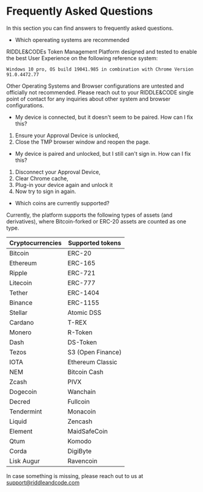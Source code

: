 # Frequently Asked Questions

In this section you can find answers to frequently asked questions.

* Which opereating systems are recommended

RIDDLE&CODEs Token Management Platform designed and tested to enable the best User Experience on the following reference system: 

` Windows 10 pro, OS build 19041.985 in combination with Chrome Version 91.0.4472.77 `

Other Operating Systems and Browser configurations are untested and officially not recommended. Please reach out to your RIDDLE&CODE single point of contact for any inquiries about other system and browser configurations.

* My device is connected, but it doesn't seem to be paired. How can I fix this?

1. Ensure your Approval Device is unlocked,
2. Close the TMP browser window and reopen the page.


* My device is paired and unlocked, but I still can't sign in. How can I fix this?

1. Disconnect your Approval Device,
2. Clear Chrome cache,
3. Plug-in your device again and unlock it
4. Now try to sign in again.


* Which coins are currently supported?

Currently, the platform supports the following types of assets (and derivatives), where Bitcoin-forked or ERC-20 assets are counted as one type.

| Cryptocurrencies  | Supported tokens   |
|---|---|
| Bitcoin  | ERC-20  |  
| Ethereum  | ERC-165  |   
| Ripple | ERC-721 |   
| Litecoin | ERC-777 |
| Tether | ERC-1404 |
| Binance | ERC-1155 |
| Stellar | Atomic DSS |
| Cardano | T-REX |
| Monero | R-Token |
| Dash | DS-Token |
| Tezos | S3 (Open Finance) |
| IOTA | Ethereum Classic |
| NEM | Bitcoin Cash |
| Zcash | PIVX |
| Dogecoin | Wanchain |
| Decred | Fullcoin |
| Tendermint | Monacoin |
| Liquid | Zencash |
| Element | MaidSafeCoin |
| Qtum | Komodo |
| Corda | DigiByte |
| Lisk Augur | Ravencoin |





In case something is missing, please reach out to us at support@riddleandcode.com
